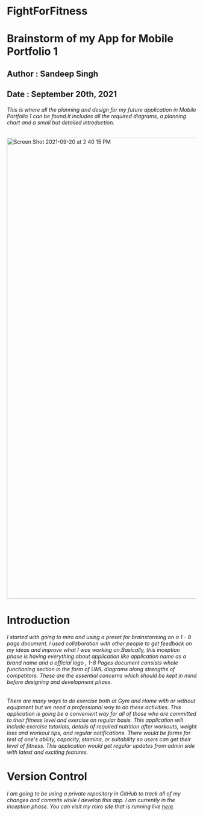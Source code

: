 # FightForFitness
# Brainstorm of my App for Mobile Portfolio 1
## Author : Sandeep Singh
## Date : September  20th, 2021
###### This is where all the planning and design for my future application in Mobile Portfolio 1 can be found.It includes all the required diagrams, a planning chart and a small but detailed introduction.
<img width="1222" alt="Screen Shot 2021-09-20 at 2 40 15 PM" src="https://user-images.githubusercontent.com/43696323/134072521-eab805c3-8061-422a-9e39-fb478a573b4a.png">

# Introduction

###### I started with going to miro and using a preset for brainstorming on a 1 - 8 page document. I used collaboration with other people to get feedback on my ideas and improve what I was working on.Basically, this inception phase is having everything about application like application name as a brand name and a official logo , 1-8 Pages document consists whole functioning section in the form of UML diagrams along strengths of competitors. These are the essential concerns which should be kept in mind before designing and development phase.

###### There are many ways to do exercise both at Gym and Home with or without equipment but we need a professional way to do these activities. This application is going be a convenient way for all of those who are committed to their fitness level and exercise on regular basis. This application will include exercise tutorials, details of required nutrition after workouts, weight loss and workout tips, and regular notifications. There would be forms for test of one's ability, capacity, stamina, or suitability so users can get their level of fitness. This application would get regular updates from admin side with latest and exciting features.
# Version Control
###### I am going to be using a private repository in GitHub to track all of my changes and commits while I develop this app. I am currently in the inception phase. You can visit my miro site that is running live [here](https://miro.com/app/board/o9J_lwDvtnc=/).
